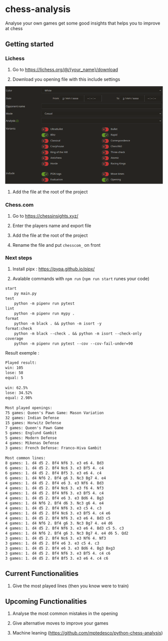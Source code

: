 # chess-analysis

Analyse your own games get some good insights that helps you to improve at chess

## Getting started

### Lichess

1. Go to https://lichess.org/@/{your_name}/download

1. Download you opening file with this include settings

![APP IMAGE](https://github.com/TheSmartMonkey/chess-analysis/blob/main/.github/lichess-import.PNG)

1. Add the file at the root of the project

### Chess.com

1. Go to https://chessinsights.xyz/

1. Enter the players name and export file

1. Add the file at the root of the project

1. Rename the file and put `chesscom_` on front

### Next steps

1. Install pipx : https://pypa.github.io/pipx/

1. Avalable commands with `npm run` (`npm run start` runes your code)

```
start
    py main.py
test
    python -m pipenv run pytest
lint
    python -m pipenv run mypy .
format
    python -m black . && python -m isort -y
format:check
    python -m black --check . && python -m isort --check-only
coverage
    python -m pipenv run pytest --cov --cov-fail-under=90
```

Result exemple :

```
Played result:
win: 105
lose: 58
equal: 5

win: 62.5%
lose: 34.52%
equal: 2.98%

Most played openings:
75 games: Queen's Pawn Game: Mason Variation
32 games: Indian Defense
15 games: Horwitz Defense
7 games: Queen's Pawn Game
5 games: Englund Gambit
5 games: Modern Defense
4 games: Mikenas Defense
3 games: French Defense: Franco-Hiva Gambit 

Most common lines:
8 games: 1. d4 d5 2. Bf4 Nf6 3. e3 e6 4. Bd3 
6 games: 1. d4 d5 2. Bf4 Nc6 3. e3 Bf5 4. c4 
6 games: 1. d4 d5 2. Bf4 Bf5 3. e3 e6 4. c4 
6 games: 1. d4 Nf6 2. Bf4 g6 3. Nc3 Bg7 4. e4 
4 games: 1. d4 d5 2. Bf4 e6 3. e3 Nf6 4. Bd3 
4 games: 1. d4 d5 2. Bf4 Nc6 3. e3 f6 4. Nf3 
4 games: 1. d4 d5 2. Bf4 Nf6 3. e3 Bf5 4. c4 
4 games: 1. d4 d5 2. Bf4 e6 3. e3 Bd6 4. Bg3 
4 games: 1. d4 Nf6 2. Bf4 d6 3. Nc3 g6 4. e4 
4 games: 1. d4 d5 2. Bf4 Nf6 3. e3 c5 4. c3 
4 games: 1. d4 d5 2. Bf4 Nc6 3. e3 Bf5 4. c4 e6         
4 games: 1. d4 d5 2. Bf4 Nf6 3. e3 e6 4. Bd3 c5         
4 games: 1. d4 Nf6 2. Bf4 g6 3. Nc3 Bg7 4. e4 d6        
4 games: 1. d4 d5 2. Bf4 Nf6 3. e3 e6 4. Bd3 c5 5. c3   
4 games: 1. d4 Nf6 2. Bf4 g6 3. Nc3 Bg7 4. e4 d6 5. Qd2 
3 games: 1. d4 d5 2. Bf4 Nc6 3. e3 Nf6 4. Nf3 
3 games: 1. d4 d5 2. Bf4 e6 3. e3 c5 4. c3 
3 games: 1. d4 d5 2. Bf4 e6 3. e3 Bd6 4. Bg3 Bxg3       
3 games: 1. d4 d5 2. Bf4 Nf6 3. e3 Bf5 4. c4 c6         
3 games: 1. d4 d5 2. Bf4 Bf5 3. e3 e6 4. c4 c6 
```

## Current Functionalities

1. Give the most played lines (then you know were to train)

## Upcoming Functionalities

1. Analyse the most common mistakes in the opening

1. Give alternative moves to improve your games

1. Machine leaning (https://github.com/mptedesco/python-chess-analysis)
